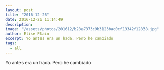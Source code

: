 ```yaml
---
layout: post
title: "2016-12-26"
date: 2016-12-26 11:14:49
description: 
image: "/assets/photos/201612/b28a7373c9b3123bac0cf13342f12838.jpg"
author: Elise Plain
excerpt: Yo antes era un hada. Pero he cambiado
tags: 
  - all
---
```


Yo antes era un hada. Pero he cambiado
<p></p>
